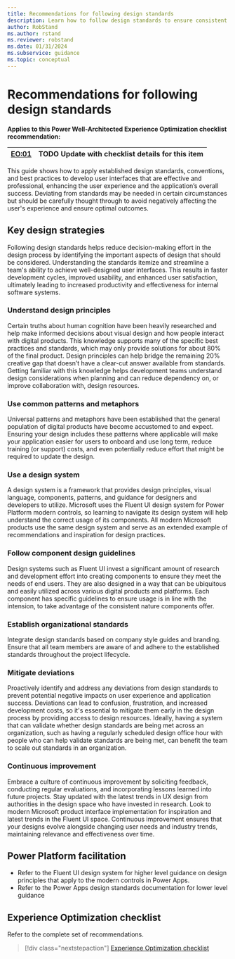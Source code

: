```yaml
---
title: Recommendations for following design standards
description: Learn how to follow design standards to ensure consistent success with user experience optimization.
author: RobStand
ms.author: rstand
ms.reviewer: robstand
ms.date: 01/31/2024
ms.subservice: guidance
ms.topic: conceptual
---
```


# Recommendations for following design standards

**Applies to this Power Well-Architected Experience Optimization checklist recommendation:**

|[EO:01](checklist.md)| **TODO** Update with checklist details for this item |
|---|---|

This guide shows how to apply established design standards, conventions, and best practices to develop user interfaces that are effective and professional, enhancing the user experience and the application’s overall success. Deviating from standards may be needed in certain circumstances but should be carefully thought through to avoid negatively affecting the user's experience and ensure optimal outcomes.

## Key design strategies

Following design standards helps reduce decision-making effort in the design process by identifying the important aspects of design that should be considered. Understanding the standards itemize and streamline a team's ability to achieve well-designed user interfaces. This results in faster development cycles, improved usability, and enhanced user satisfaction, ultimately leading to increased productivity and effectiveness for internal software systems.

### Understand design principles

Certain truths about human cognition have been heavily researched and help make informed decisions about visual design and how people interact with digital products. This knowledge supports many of the specific best practices and standards, which may only provide solutions for about 80% of the final product. Design principles can help bridge the remaining 20% creative gap that doesn’t have a clear-cut answer available from standards. Getting familiar with this knowledge helps development teams understand design considerations when planning and can reduce dependency on, or improve collaboration with, design resources.

### Use common patterns and metaphors

Universal patterns and metaphors have been established that the general population of digital products have become accustomed to and expect. Ensuring your design includes these patterns where applicable will make your application easier for users to onboard and use long term, reduce training (or support) costs, and even potentially reduce effort that might be required to update the design.

### Use a design system

A design system is a framework that provides design principles, visual language, components, patterns, and guidance for designers and developers to utilize. Microsoft uses the Fluent UI design system for Power Platform modern controls, so learning to navigate its design system will help understand the correct usage of its components. All modern Microsoft products use the same design system and serve as an extended example of recommendations and inspiration for design practices.

### Follow component design guidelines

Design systems such as Fluent UI invest a significant amount of research and development effort into creating components to ensure they meet the needs of end users. They are also designed in a way that can be ubiquitous and easily utilized across various digital products and platforms. Each component has specific guidelines to ensure usage is in line with the intension, to take advantage of the consistent nature components offer.

### Establish organizational standards

Integrate design standards based on company style guides and branding. Ensure that all team members are aware of and adhere to the established standards throughout the project lifecycle.

### Mitigate deviations

Proactively identify and address any deviations from design standards to prevent potential negative impacts on user experience and application success. Deviations can lead to confusion, frustration, and increased development costs, so it's essential to mitigate them early in the design process by providing access to design resources. Ideally, having a system that can validate whether design standards are being met across an organization, such as having a regularly scheduled design office hour with people who can help validate standards are being met, can benefit the team to scale out standards in an organization. 

### Continuous improvement

Embrace a culture of continuous improvement by soliciting feedback, conducting regular evaluations, and incorporating lessons learned into future projects. Stay updated with the latest trends in UX design from authorities in the design space who have invested in research. Look to modern Microsoft product interface implementation for inspiration and latest trends in the Fluent UI space. Continuous improvement ensures that your designs evolve alongside changing user needs and industry trends, maintaining relevance and effectiveness over time.

## Power Platform facilitation

- Refer to the Fluent UI design system for higher level guidance on design principles that apply to the modern controls in Power Apps.
- Refer to the Power Apps design standards documentation for lower level guidance

## Experience Optimization checklist

Refer to the complete set of recommendations.

> [!div class="nextstepaction"]
> [Experience Optimization checklist](checklist.md)